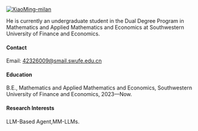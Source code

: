 

[![XiaoMing-milan](https://img.shields.io/badge/XiaoMing--milan-GitHub-blue?logo=github)](https://github.com/XiaoMing-milan)

He is currently an undergraduate student in the Dual Degree Program in Mathematics and Applied Mathematics and Economics at Southwestern University of Finance and Economics.
#### Contact

Email: 42326009@smail.swufe.edu.cn

#### Education
B.E.,  Mathematics and Applied Mathematics and Economics, Southwestern University of Finance and Economics, 2023—Now.

#### Research Interests
LLM-Based Agent,MM-LLMs.

